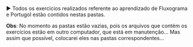 :arrow_forward: Todos os exercicios realizados referente ao aprendizado de Fluxograma e Portugol estão contidos nestas pastas.



**Obs**: No momento as pastas estão vazias, pois os arquivos que contém os exercícios estão em outro computador, que está em manutenção... Mas assim que possível, colocarei eles nas pastas correspondentes...